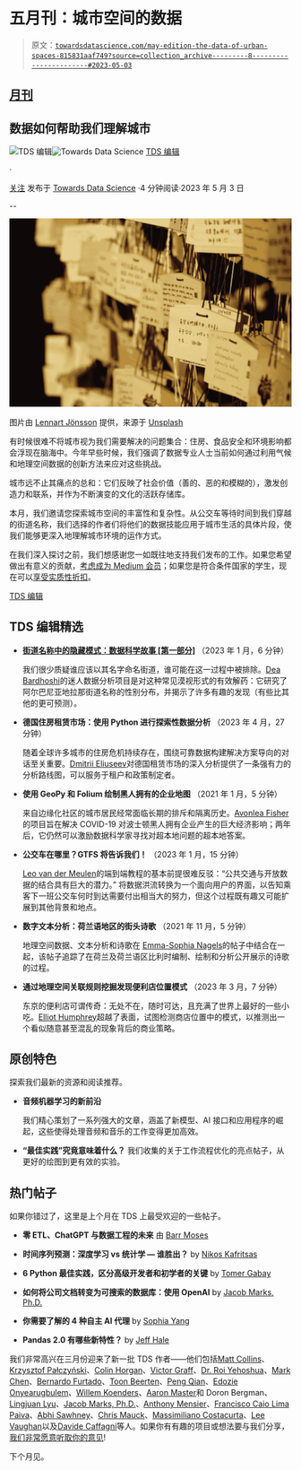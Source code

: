 # 五月刊：城市空间的数据

> 原文：[`towardsdatascience.com/may-edition-the-data-of-urban-spaces-815831aaf749?source=collection_archive---------8-----------------------#2023-05-03`](https://towardsdatascience.com/may-edition-the-data-of-urban-spaces-815831aaf749?source=collection_archive---------8-----------------------#2023-05-03)

## [月刊](https://towardsdatascience.com/tagged/monthly-edition)

## 数据如何帮助我们理解城市

[](https://towardsdatascience.medium.com/?source=post_page-----815831aaf749--------------------------------)![TDS 编辑](https://towardsdatascience.medium.com/?source=post_page-----815831aaf749--------------------------------)[](https://towardsdatascience.com/?source=post_page-----815831aaf749--------------------------------)![Towards Data Science](https://towardsdatascience.com/?source=post_page-----815831aaf749--------------------------------) [TDS 编辑](https://towardsdatascience.medium.com/?source=post_page-----815831aaf749--------------------------------)

·

[关注](https://medium.com/m/signin?actionUrl=https%3A%2F%2Fmedium.com%2F_%2Fsubscribe%2Fuser%2F7e12c71dfa81&operation=register&redirect=https%3A%2F%2Ftowardsdatascience.com%2Fmay-edition-the-data-of-urban-spaces-815831aaf749&user=TDS+Editors&userId=7e12c71dfa81&source=post_page-7e12c71dfa81----815831aaf749---------------------post_header-----------) 发布于 [Towards Data Science](https://towardsdatascience.com/?source=post_page-----815831aaf749--------------------------------) ·4 分钟阅读·2023 年 5 月 3 日[](https://medium.com/m/signin?actionUrl=https%3A%2F%2Fmedium.com%2F_%2Fvote%2Ftowards-data-science%2F815831aaf749&operation=register&redirect=https%3A%2F%2Ftowardsdatascience.com%2Fmay-edition-the-data-of-urban-spaces-815831aaf749&user=TDS+Editors&userId=7e12c71dfa81&source=-----815831aaf749---------------------clap_footer-----------)

--

[](https://medium.com/m/signin?actionUrl=https%3A%2F%2Fmedium.com%2F_%2Fbookmark%2Fp%2F815831aaf749&operation=register&redirect=https%3A%2F%2Ftowardsdatascience.com%2Fmay-edition-the-data-of-urban-spaces-815831aaf749&source=-----815831aaf749---------------------bookmark_footer-----------)![](img/7df2a4ec132901503d39f4b29e8d62b5.png)

图片由 [Lennart Jönsson](https://unsplash.com/@lenjons?utm_source=medium&utm_medium=referral) 提供，来源于 [Unsplash](https://unsplash.com/?utm_source=medium&utm_medium=referral)

有时候很难不将城市视为我们需要解决的问题集合：住房、食品安全和环境影响都会浮现在脑海中。今年早些时候，我们强调了数据专业人士当前如何通过利用气候和地理空间数据的创新方法来应对这些挑战。

城市远不止其痛点的总和：它们反映了社会价值（善的、恶的和模糊的），激发创造力和联系，并作为不断演变的文化的活跃存储库。

本月，我们邀请您探索城市空间的丰富性和复杂性。从公交车等待时间到我们穿越的街道名称，我们选择的作者们将他们的数据技能应用于城市生活的具体片段，使我们能够更深入地理解城市环境的运作方式。

在我们深入探讨之前，我们想感谢您一如既往地支持我们发布的工作。如果您希望做出有意义的贡献，[考虑成为 Medium 会员](https://bit.ly/tds-membership)；如果您是符合条件国家的学生，现在可以[享受实质性折扣](https://blog.medium.com/new-student-discounts-cc10e964495b)。

[TDS 编辑](https://medium.com/u/7e12c71dfa81?source=post_page-----815831aaf749--------------------------------)

## TDS 编辑精选

+   [**街道名称中的隐藏模式：数据科学故事 [第一部分]**](/hidden-patterns-in-street-names-a-data-science-story-part-1-82c8dd130693) （2023 年 1 月，6 分钟）

    我们很少质疑谁应该以其名字命名街道，谁可能在这一过程中被排除。[Dea Bardhoshi](https://medium.com/u/d61c58ba988e?source=post_page-----815831aaf749--------------------------------)的迷人数据分析项目是对这种常见漠视形式的有效解药：它研究了阿尔巴尼亚地拉那街道名称的性别分布，并揭示了许多有趣的发现（有些比其他的更可预测）。

+   **德国住房租赁市场：使用 Python 进行探索性数据分析** （2023 年 4 月，27 分钟）

    随着全球许多城市的住房危机持续存在，围绕可靠数据构建解决方案导向的对话至关重要。[Dmitrii Eliuseev](https://medium.com/u/65c1f6ba75db?source=post_page-----815831aaf749--------------------------------)对德国租赁市场的深入分析提供了一条强有力的分析路线图，可以服务于租户和政策制定者。

+   **使用 GeoPy 和 Folium 绘制黑人拥有的企业地图** （2021 年 1 月，5 分钟）

    来自边缘化社区的城市居民经常面临长期的排斥和隔离历史。[Avonlea Fisher](https://medium.com/u/ca492a9277a8?source=post_page-----815831aaf749--------------------------------)的项目旨在解决 COVID-19 对波士顿黑人拥有企业产生的巨大经济影响；两年后，它仍然可以激励数据科学家寻找对超本地问题的超本地答案。

+   **公交车在哪里？GTFS 将告诉我们！** （2023 年 1 月，15 分钟）

    [Leo van der Meulen](https://medium.com/u/a051ea9a35df?source=post_page-----815831aaf749--------------------------------)的端到端教程的基本前提很难反驳：“公共交通与开放数据的结合具有巨大的潜力。” 将数据洪流转换为一个面向用户的界面，以告知乘客下一班公交车何时到达需要付出相当大的努力，但这个过程既有趣又可能扩展到其他背景和地点。

+   **数字文本分析：荷兰语地区的街头诗歌** （2021 年 11 月，5 分钟）

    地理空间数据、文本分析和诗歌在 [Emma-Sophia Nagels](https://medium.com/u/8e706ac53242?source=post_page-----815831aaf749--------------------------------)的帖子中结合在一起，该帖子追踪了在荷兰及荷兰语区比利时编制、绘制和分析公开展示的诗歌的过程。

+   **通过地理空间关联规则挖掘发现便利店位置模式** （2023 年 3 月，7 分钟）

    东京的便利店可谓传奇：无处不在，随时可达，且充满了世界上最好的一些小吃。[Elliot Humphrey](https://medium.com/u/13e1322246bb?source=post_page-----815831aaf749--------------------------------)超越了表面，试图检测商店位置中的模式，以推测出一个看似随意甚至混乱的现象背后的商业策略。

## 原创特色

探索我们最新的资源和阅读推荐。

+   **音频机器学习的新前沿**

    我们精心策划了一系列强大的文章，涵盖了新模型、AI 接口和应用程序的崛起，这些使得处理音频和音乐的工作变得更加高效。

+   **“最佳实践”究竟意味着什么？** 我们收集的关于工作流程优化的亮点帖子，从更好的绘图到更有效的实验。

## 热门帖子

如果你错过了，这里是上个月在 TDS 上最受欢迎的一些帖子。

+   **零 ETL、ChatGPT 与数据工程的未来** 由 [Barr Moses](https://medium.com/u/2818bac48708?source=post_page-----815831aaf749--------------------------------)

+   **时间序列预测：深度学习 vs 统计学 — 谁胜出？** by [Nikos Kafritsas](https://medium.com/u/bec849d9e1d2?source=post_page-----815831aaf749--------------------------------)

+   **6 Python 最佳实践，区分高级开发者和初学者的关键** by [Tomer Gabay](https://medium.com/u/c9c352dba00a?source=post_page-----815831aaf749--------------------------------)

+   **如何将公司文档转变为可搜索的数据库：使用 OpenAI** by [Jacob Marks, Ph.D.](https://medium.com/u/f7dc0c0eae92?source=post_page-----815831aaf749--------------------------------)

+   **你需要了解的 4 种自主 AI 代理** by [Sophia Yang](https://medium.com/u/ae9cae9cbcd2?source=post_page-----815831aaf749--------------------------------)

+   **Pandas 2.0 有哪些新特性？** by [Jeff Hale](https://medium.com/u/451599b1142a?source=post_page-----815831aaf749--------------------------------)

我们非常高兴在三月份迎来了新一批 TDS 作者——他们包括[Matt Collins](https://medium.com/u/d1970f1605f1?source=post_page-----815831aaf749--------------------------------)、[Krzysztof Pałczyński](https://medium.com/u/7c74555dd91c?source=post_page-----815831aaf749--------------------------------)、[Colin Horgan](https://medium.com/u/8d3875046cb?source=post_page-----815831aaf749--------------------------------)、[Victor Graff](https://medium.com/u/6802a7b0402e?source=post_page-----815831aaf749--------------------------------)、[Dr. Roi Yehoshua](https://medium.com/u/3886620c5cf9?source=post_page-----815831aaf749--------------------------------)、[Mark Chen](https://medium.com/u/377682c0f342?source=post_page-----815831aaf749--------------------------------)、[Bernardo Furtado](https://medium.com/u/220a6eda5891?source=post_page-----815831aaf749--------------------------------)、[Toon Beerten](https://medium.com/u/3aef462e13b5?source=post_page-----815831aaf749--------------------------------)、[Peng Qian](https://medium.com/u/8e2fe735546d?source=post_page-----815831aaf749--------------------------------)、[Edozie Onyearugbulem](https://medium.com/u/cbd576093dd8?source=post_page-----815831aaf749--------------------------------)、[Willem Koenders](https://medium.com/u/a754b81446b6?source=post_page-----815831aaf749--------------------------------)、[Aaron Master](https://medium.com/u/31905cfe67ce?source=post_page-----815831aaf749--------------------------------)和 Doron Bergman、[Lingjuan Lyu](https://medium.com/u/ca2f89d83dfb?source=post_page-----815831aaf749--------------------------------)、[Jacob Marks, Ph.D.](https://medium.com/u/f7dc0c0eae92?source=post_page-----815831aaf749--------------------------------)、[Anthony Mensier](https://medium.com/u/f8ca1fd30f6b?source=post_page-----815831aaf749--------------------------------)、[Francisco Caio Lima Paiva](https://medium.com/u/b20176e45fd4?source=post_page-----815831aaf749--------------------------------)、[Abhi Sawhney](https://medium.com/u/42ce11c2a627?source=post_page-----815831aaf749--------------------------------)、[Chris Mauck](https://medium.com/u/96a38f7ac238?source=post_page-----815831aaf749--------------------------------)、[Massimiliano Costacurta](https://medium.com/u/233cb43234c3?source=post_page-----815831aaf749--------------------------------)、[Lee Vaughan](https://medium.com/u/5d604015c08b?source=post_page-----815831aaf749--------------------------------)以及[Davide Caffagni](https://medium.com/u/b628be49d740?source=post_page-----815831aaf749--------------------------------)等人。如果你有有趣的项目或想法要与我们分享，[我们非常愿意听取你的意见](http://bit.ly/write-for-tds)!

下个月见。
